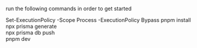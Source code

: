 run the following commands in order to get started


Set-ExecutionPolicy -Scope Process -ExecutionPolicy Bypass
pnpm install
npx prisma generate   
npx prisma db push      
pnpm dev